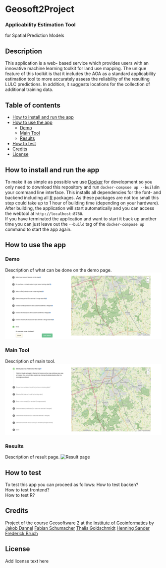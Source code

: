 # Geosoft2Project
### Applicability Estimation Tool 
for Spatial Prediction Models

## Description
This application is a web- based service which provides users with an innovative machine learning toolkit for land use mapping. The unique feature of this toolkit is that it includes the AOA as a standard applicability estimation tool to more accurately assess the reliability of the resulting LULC predictions. In addition, it suggests locations for the collection of additional training data.

## Table of contents

- [How to install and run the app](#how-to-install-and-run-the-app)
- [How to use the app](#how-to-use-the-app)
  - [Demo](#demo)
  - [Main Tool](#main-tool)
  - [Results](#results)
- [How to test](#how-to-test)
- [Credits](#credits)
- [License](#license)

## How to install and run the app
To make it as simple as possible we use [Docker](https://www.docker.com) for development so you only need to download this repository and run `docker-compsoe up --build`in your command line interface. This installs all dependencies for the font- and backend including all [R](https://www.r-project.org) packages. As these packages are not too small this step could take up to 1 hour of building time (depending on your hardware).  
After building, the application will start automatically and you can access the webtool at `http://localhost:8780`.  
If you have terminated the application and want to start it back up another time you can just leave out the `--build` tag of the `docker-compose up` command to start the app again.  

## How to use the app

### Demo
Description of what can be done on the demo page. 
![Demo page](/src/assets/demo-page-view.png?raw=true)

### Main Tool
Description of main tool. 
![Main Tool page](/src/assets/main-page-view.png?raw=true)

### Results
Description of result page. 
![Result page](/src/assets/result-page-view.png?raw=true)


## How to test
To test this app you can proceed as follows:
How to test backen?  
How to test frontend?  
How to test R?  

## Credits

Project of the course Geosoftware 2 at the [Institute of Geoinformatics](https://www.uni-muenster.de/Geoinformatics/en/) by
[Jakob Dannel](https://github.com/jakobdanel)
[Fabian Schumacher](https://github.com/fab-scm)
[Thalis Goldschmidt](https://github.com/thalisgold)
[Henning Sander](https://github.com/Hes097)
[Frederick Bruch](https://github.com/fbruc03)

## License
Add license text here

